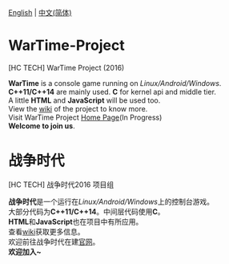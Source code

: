 [English](https://github.com/Kiritow/WarTime-Project#wartime-project) | [中文(简体)](https://github.com/Kiritow/WarTime-Project#战争时代)  
# WarTime-Project  
[HC TECH] WarTime Project (2016)  

**WarTime** is a console game running on *Linux/Android/Windows*.  
**C++11/C++14** are mainly used. **C** for kernel api and middle tier.  
A little **HTML** and **JavaScript** will be used too.  
View the [wiki](https://github.com/Kiritow/WarTime-Project/wiki "Wiki of WarTime-Project") of the project to know more.  
Visit WarTime Project [Home Page](http://wartime.net3v.net/ "WarTime Home Page")(In Progress)  
**Welcome to join us**.

# 战争时代  
[HC TECH] 战争时代2016 项目组  

**战争时代**是一个运行在*Linux/Android/Windows*上的控制台游戏。  
大部分代码为**C++11/C++14**。中间层代码使用**C**。  
**HTML**和**JavaScript**也在项目中有所应用。  
查看[wiki](https://github.com/Kiritow/WarTime-Project/wiki "战争时代wiki")获取更多信息。  
欢迎前往战争时代在建[官网](http://wartime.net3v.net/ "战争时代官网(在建)")。  
**欢迎加入~**  
